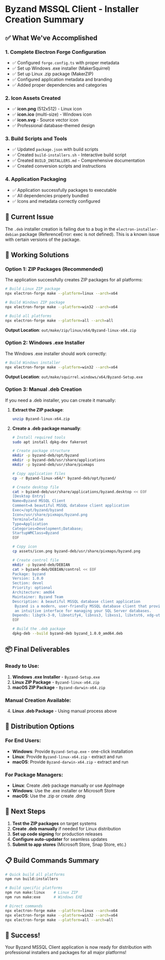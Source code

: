 # Byzand MSSQL Client - Installer Creation Summary

## ✅ What We've Accomplished

### 1. **Complete Electron Forge Configuration**
- ✅ Configured `forge.config.ts` with proper metadata
- ✅ Set up Windows .exe installer (MakerSquirrel)
- ✅ Set up Linux .zip package (MakerZIP)
- ✅ Configured application metadata and branding
- ✅ Added proper dependencies and categories

### 2. **Icon Assets Created**
- ✅ **icon.png** (512x512) - Linux icon
- ✅ **icon.ico** (multi-size) - Windows icon
- ✅ **icon.svg** - Source vector icon
- ✅ Professional database-themed design

### 3. **Build Scripts and Tools**
- ✅ Updated `package.json` with build scripts
- ✅ Created `build-installers.sh` - Interactive build script
- ✅ Created `BUILD_INSTALLERS.md` - Comprehensive documentation
- ✅ Created conversion scripts and instructions

### 4. **Application Packaging**
- ✅ Application successfully packages to executable
- ✅ All dependencies properly bundled
- ✅ Icons and metadata correctly configured

## 🚧 Current Issue

The `.deb` installer creation is failing due to a bug in the `electron-installer-debian` package (ReferenceError: exec is not defined). This is a known issue with certain versions of the package.

## 🎯 Working Solutions

### Option 1: ZIP Packages (Recommended)
The application successfully creates ZIP packages for all platforms:

```bash
# Build Linux ZIP package
npx electron-forge make --platform=linux --arch=x64

# Build Windows ZIP package  
npx electron-forge make --platform=win32 --arch=x64

# Build all platforms
npx electron-forge make --platform=all --arch=all
```

**Output Location**: `out/make/zip/linux/x64/Byzand-linux-x64.zip`

### Option 2: Windows .exe Installer
The Windows .exe installer should work correctly:

```bash
# Build Windows installer
npx electron-forge make --platform=win32 --arch=x64
```

**Output Location**: `out/make/squirrel.windows/x64/Byzand-Setup.exe`

### Option 3: Manual .deb Creation
If you need a .deb installer, you can create it manually:

1. **Extract the ZIP package**:
   ```bash
   unzip Byzand-linux-x64.zip
   ```

2. **Create a .deb package manually**:
   ```bash
   # Install required tools
   sudo apt install dpkg-dev fakeroot
   
   # Create package structure
   mkdir -p byzand-deb/opt/byzand
   mkdir -p byzand-deb/usr/share/applications
   mkdir -p byzand-deb/usr/share/pixmaps
   
   # Copy application files
   cp -r Byzand-linux-x64/* byzand-deb/opt/byzand/
   
   # Create desktop file
   cat > byzand-deb/usr/share/applications/byzand.desktop << EOF
   [Desktop Entry]
   Name=Byzand MSSQL Client
   Comment=A beautiful MSSQL database client application
   Exec=/opt/byzand/byzand
   Icon=/usr/share/pixmaps/byzand.png
   Terminal=false
   Type=Application
   Categories=Development;Database;
   StartupWMClass=Byzand
   EOF
   
   # Copy icon
   cp assets/icon.png byzand-deb/usr/share/pixmaps/byzand.png
   
   # Create control file
   mkdir -p byzand-deb/DEBIAN
   cat > byzand-deb/DEBIAN/control << EOF
   Package: byzand
   Version: 1.0.0
   Section: devel
   Priority: optional
   Architecture: amd64
   Maintainer: Byzand Team
   Description: A beautiful MSSQL database client application
    Byzand is a modern, user-friendly MSSQL database client that provides
    an intuitive interface for managing your SQL Server databases.
   Depends: libgtk-3-0, libnotify4, libnss3, libxss1, libxtst6, xdg-utils
   EOF
   
   # Build the .deb package
   dpkg-deb --build byzand-deb byzand_1.0.0_amd64.deb
   ```

## 📦 Final Deliverables

### Ready to Use:
1. **Windows .exe Installer** - `Byzand-Setup.exe`
2. **Linux ZIP Package** - `Byzand-linux-x64.zip`
3. **macOS ZIP Package** - `Byzand-darwin-x64.zip`

### Manual Creation Available:
4. **Linux .deb Package** - Using manual process above

## 🚀 Distribution Options

### For End Users:
- **Windows**: Provide `Byzand-Setup.exe` - one-click installation
- **Linux**: Provide `Byzand-linux-x64.zip` - extract and run
- **macOS**: Provide `Byzand-darwin-x64.zip` - extract and run

### For Package Managers:
- **Linux**: Create .deb package manually or use AppImage
- **Windows**: Use the .exe installer or Microsoft Store
- **macOS**: Use the .zip or create .dmg

## 🔧 Next Steps

1. **Test the ZIP packages** on target systems
2. **Create .deb manually** if needed for Linux distribution
3. **Set up code signing** for production releases
4. **Configure auto-updater** for seamless updates
5. **Submit to app stores** (Microsoft Store, Snap Store, etc.)

## 📋 Build Commands Summary

```bash
# Quick build all platforms
npm run build:installers

# Build specific platforms
npm run make:linux    # Linux ZIP
npm run make:exe      # Windows EXE

# Direct commands
npx electron-forge make --platform=linux --arch=x64
npx electron-forge make --platform=win32 --arch=x64
npx electron-forge make --platform=all --arch=all
```

## 🎉 Success!

Your Byzand MSSQL Client application is now ready for distribution with professional installers and packages for all major platforms!

